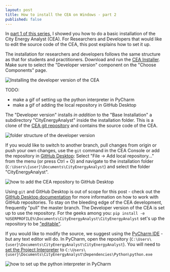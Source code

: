 ```yaml
---
layout: post
title: How to install the CEA on Windows - part 2
published: false
---
```


In [part 1 of this series](/installing-cea-on-windows-part-1), I showed you how to do a basic installation of the City Energy Analyst (CEA). For Researchers and Developers that would like to edit the source code of the CEA,
this post explains how to set it up.


The installation for researchers and developers follows the same structure as that for students and practitioners. Download and run the [CEA Installer](https://cityenergyanalyst.com/tryit). Make sure to select the "Developer version" component on the "Choose Components" page.

![Installing the developer version of the CEA]({{site.baseurl}}/images/2019-05-15-installing-cea-on-windows/cea-developer-installation.gif)


TODO:

- make a gif of setting up the python interpreter in PyCharm
- make a gif of adding the local repository in GitHub Desktop

The "Developer version" installs _in addition_ to the "Base Installation" a subdirectory "CityEnergyAnalyst" inside the installation folder. This is a clone of the [CEA git repository](https://github.com/architecture-building-systems/CityEnergyAnalyst) and contains the source code of the CEA.

![folder structure of the developer version]({{site.baseurl}}/images/2019-05-15-installing-cea-on-windows/developer_folder_structure.png)

If you would like to switch to another branch, pull changes from origin or push your own changes, use the `git` command in the CEA Console or add the repository in [GitHub Desktop](https://desktop.github.com/): Select "File -> Add local repository..." from the menu (or press Ctrl + O) and navigate to the installation folder (`C:\Users\{user}\Documents\CityEnergyAnalyst`) and select the folder "CityEnergyAnalyst".

![how to add the CEA repository to GitHub Desktop]({{site.baseurl}}/images/2019-05-15-installing-cea-on-windows/add-repository-to-github-desktop.gif)

Using `git` and GitHub Desktop is out of scope for this post - check out the [GitHub Desktop documentation](https://help.github.com/en/desktop) for more information on how to work with GitHub repositories. To stay on the bleeding edge of the CEA development, frequently "pull" the master branch. The Developer version of the CEA is set up to use the repository. For the geeks among you: `pip install -e %USERPROFILE%\Documents\CityEnergyAnalyst\CityEnergyAnalyst` set's up the repository to be ["editable"](https://pip.pypa.io/en/stable/reference/pip_install/#editable-installs).


If you would like to modify the source, we suggest using the [PyCharm IDE](https://www.jetbrains.com/pycharm/) - but any text editor will do. In PyCharm, open the repository (`C:\Users\{user}\Documents\CityEnergyAnalyst\CityEnergyAnalyst`). You will need to [set the Project Interpreter](https://www.jetbrains.com/help/pycharm/configuring-python-interpreter.html#add-existing-interpreter) to `C:\Users\{user}\Documents\CityEnergyAnalyst\Dependencies\Python\python.exe`

![how to set up the python interpreter in PyCharm]({{site.baseurl}}/images/2019-05-15-installing-cea-on-windows/set_up_python_interpreter_pycharm.gif)
